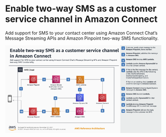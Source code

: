# Enable two-way SMS as a customer service channel in Amazon Connect

Add support for SMS to your contact center using Amazon Connect Chat’s Message Streaming APIs and Amazon Pinpoint two-way SMS functionality.

![2-Way-SMS](../../resources/images/two-way-sms.png)